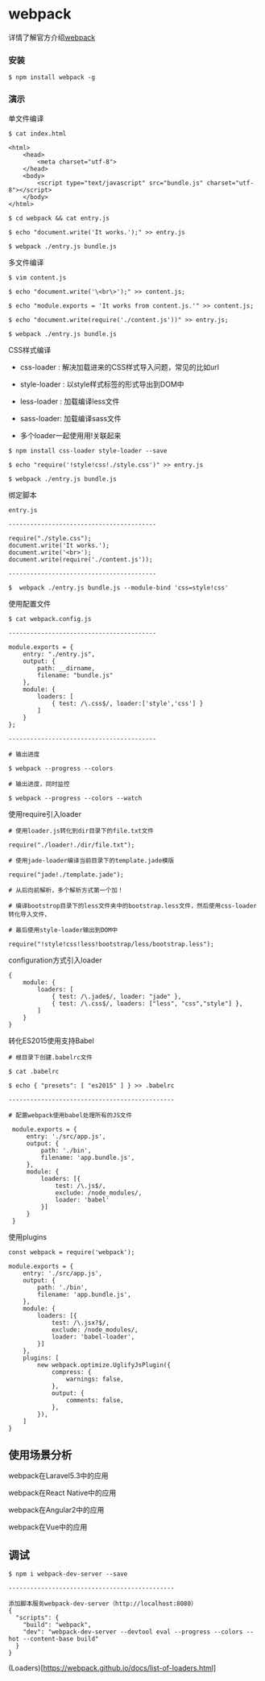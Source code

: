 # webpack

详情了解官方介绍[webpack](https://webpack.github.io/)

### 安装

```shell
$ npm install webpack -g
```

### 演示

单文件编译

```
$ cat index.html
```

```
<html>
    <head>
        <meta charset="utf-8">
    </head>
    <body>
        <script type="text/javascript" src="bundle.js" charset="utf-8"></script>
    </body>
</html>
```

```
$ cd webpack && cat entry.js

$ echo "document.write('It works.');" >> entry.js 

$ webpack ./entry.js bundle.js
```

多文件编译

```
$ vim content.js

$ echo "document.write('\<br\>');" >> content.js;

$ echo "module.exports = 'It works from content.js.'" >> content.js;

$ echo "document.write(require('./content.js'))" >> entry.js;

$ webpack ./entry.js bundle.js
```


CSS样式编译

* css-loader : 解决加载进来的CSS样式导入问题，常见的比如url

* style-loader : 以style样式标签的形式导出到DOM中

* less-loader : 加载编译less文件

* sass-loader: 加载编译sass文件

* 多个loader一起使用用!关联起来

```
$ npm install css-loader style-loader --save

$ echo "require('!style!css!./style.css')" >> entry.js

$ webpack ./entry.js bundle.js
```


绑定脚本


```
entry.js

-----------------------------------------

require("./style.css");
document.write('It works.');
document.write('<br>');
document.write(require('./content.js'));

-----------------------------------------
```

```
$  webpack ./entry.js bundle.js --module-bind 'css=style!css'
```

使用配置文件

```
$ cat webpack.config.js

-----------------------------------------

module.exports = {
    entry: "./entry.js",
    output: {
        path: __dirname,
        filename: "bundle.js"
    },
    module: {
        loaders: [
            { test: /\.css$/, loader:['style','css'] }
        ]
    }
};

-----------------------------------------

# 输出进度

$ webpack --progress --colors

# 输出进度，同时监控

$ webpack --progress --colors --watch
```


使用require引入loader

```
# 使用loader.js转化到dir目录下的file.txt文件

require("./loader!./dir/file.txt");

# 使用jade-loader编译当前目录下的template.jade模版

require("jade!./template.jade");

# 从后向前解析，多个解析方式第一个加！

# 编译bootstrop目录下的less文件夹中的bootstrap.less文件，然后使用css-loader转化导入文件，

# 最后使用style-loader输出到DOM中

require("!style!css!less!bootstrap/less/bootstrap.less");
```

configuration方式引入loader

```
{
    module: {
        loaders: [
            { test: /\.jade$/, loader: "jade" },
            { test: /\.css$/, loaders: ["less", "css","style"] },
        ]
    }
}

```

转化ES2015使用支持Babel

```
# 根目录下创建.babelrc文件

$ cat .babelrc

$ echo { "presets": [ "es2015" ] } >> .babelrc

----------------------------------------------

# 配置webpack使用babel处理所有的JS文件

 module.exports = {
     entry: './src/app.js',
     output: {
         path: './bin',
         filename: 'app.bundle.js',
     },
     module: {
         loaders: [{
             test: /\.js$/,
             exclude: /node_modules/,
             loader: 'babel'
         }]
     }
 }
```

使用plugins

```
const webpack = require('webpack');

module.exports = {
    entry: './src/app.js',
    output: {
        path: './bin',
        filename: 'app.bundle.js',
    },
    module: {
        loaders: [{
            test: /\.jsx?$/,
            exclude: /node_modules/,
            loader: 'babel-loader',
        }]
    },
    plugins: [
        new webpack.optimize.UglifyJsPlugin({
            compress: {
                warnings: false,
            },
            output: {
                comments: false,
            },
        }),
    ]
}
```

## 使用场景分析

webpack在Laravel5.3中的应用

webpack在React Native中的应用

webpack在Angular2中的应用

webpack在Vue中的应用

## 调试

```shell
$ npm i webpack-dev-server --save

----------------------------------------------

添加脚本服务webpack-dev-server（http://localhost:8080）
{
  "scripts": {
    "build": "webpack",
    "dev": "webpack-dev-server --devtool eval --progress --colors --hot --content-base build"
  }
}
```

(Loaders)[https://webpack.github.io/docs/list-of-loaders.html]